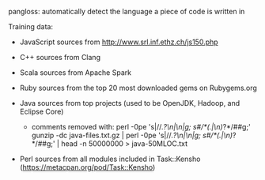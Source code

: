 pangloss: automatically detect the language a piece of code is written in

Training data:
* JavaScript sources from http://www.srl.inf.ethz.ch/js150.php
* C++ sources from Clang
* Scala sources from Apache Spark
* Ruby sources from the top 20 most downloaded gems on Rubygems.org
* Java sources from top projects (used to be OpenJDK, Hadoop, and Eclipse Core)
  - comments removed with:
      perl -0pe 's|//.*?\n|\n|g; s#/\*(.|\n)*?\*/##g;'
gunzip -dc java-files.txt.gz | perl -0pe 's|//.*?\n|\n|g; s#/\*(.|\n)*?\*/##g;' | head -n 50000000 > java-50MLOC.txt

* Perl sources from all modules included in Task::Kensho (https://metacpan.org/pod/Task::Kensho)
